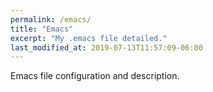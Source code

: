 ```yaml
---
permalink: /emacs/
title: "Emacs"
excerpt: "My .emacs file detailed."
last_modified_at: 2019-07-13T11:57:09-06:00
---
```


Emacs file configuration and description.
